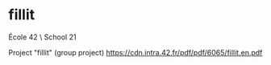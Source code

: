 # fillit

École 42 \ School 21

Project "fillit" (group project)
https://cdn.intra.42.fr/pdf/pdf/6065/fillit.en.pdf
